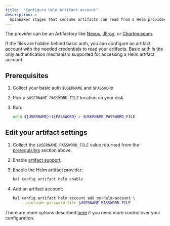 ```yaml
---
title:  "Configure Helm Artifact account"
description: >
  Spinnaker stages that consume artifacts can read from a Helm provider directly.
---
```


The provider can be an Artifactory like [Nexus](https://help.sonatype.com/repomanager3/formats/helm-repositories), [JFrog](https://jfrog.com/integration/helm-repository/), or [Chartmuseum](https://chartmuseum.com/).

If the files are hidden behind basic auth, you can configure an artifact account with the needed credentials to read your artifacts. Basic auth is the only authentication mechanism supported for accessing a Helm artifact account.

## Prerequisites

1. Collect your basic auth `$USERNAME` and `$PASSWORD`
2. Pick a `$USERNAME_PASSWORD_FILE` location on your disk
3. Run:

   ```bash
   echo ${USERNAME}:${PASSWORD} > $USERNAME_PASSWORD_FILE
   ```

## Edit your artifact settings

1. Collect the `$USERNAME_PASSWORD_FILE` value returned from the
   [prerequisites](#prerequisites) section above.

2. Enable [artifact support](/reference/artifacts/#enabling-artifact-support).

3. Enable the Helm artifact provider:

   ```bash
   hal config artifact helm enable
   ```

4. Add an artifact account:

   ```bash
   hal config artifact helm account add my-helm-account \
       --username-password-file $USERNAME_PASSWORD_FILE
   ```

There are more options described [here](/reference/halyard/commands#hal-config-artifact-helm-account-edit) if you need more control over your configuration.